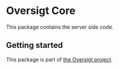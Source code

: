 # Oversigt Core
This package contains the server side code.

## Getting started
This package is part of [the Oversigt project](../README.md).
